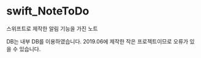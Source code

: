 # swift_NoteToDo
스위프트로 제작한 알림 기능을 가진 노트

DB는 내부 DB를 이용하였습니다. 2019.06에 제작한 작은 프로젝트이므로 오류가 있을 수 있습니다.
